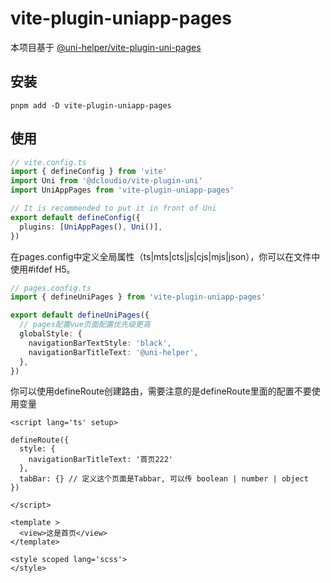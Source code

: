 # vite-plugin-uniapp-pages


本项目基于 [@uni-helper/vite-plugin-uni-pages](https://www.npmjs.com/package/@uni-helper/vite-plugin-uni-pages)

## 安装

```
pnpm add -D vite-plugin-uniapp-pages
```

## 使用

```ts
// vite.config.ts
import { defineConfig } from 'vite'
import Uni from '@dcloudio/vite-plugin-uni'
import UniAppPages from 'vite-plugin-uniapp-pages'

// It is recommended to put it in front of Uni
export default defineConfig({
  plugins: [UniAppPages(), Uni()],
})
```

在pages.config中定义全局属性（ts|mts|cts|js|cjs|mjs|json），你可以在文件中使用#ifdef H5。

```ts
// pages.config.ts
import { defineUniPages } from 'vite-plugin-uniapp-pages'

export default defineUniPages({
  // pages配置vue页面配置优先级更高
  globalStyle: {
    navigationBarTextStyle: 'black',
    navigationBarTitleText: '@uni-helper',
  },
})
```

你可以使用defineRoute创建路由，需要注意的是defineRoute里面的配置不要使用变量

```vue
<script lang='ts' setup>

defineRoute({
  style: {
    navigationBarTitleText: '首页222'
  },
  tabBar: {} // 定义这个页面是Tabbar, 可以传 boolean | number | object
})

</script>

<template >
  <view>这是首页</view>
</template>

<style scoped lang='scss'>
</style>
```

